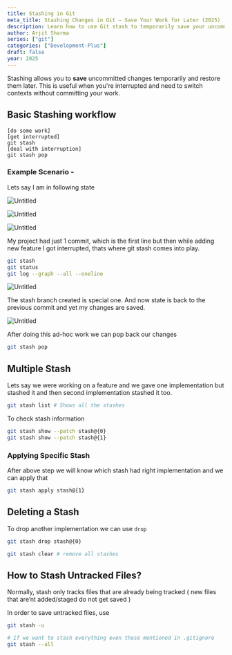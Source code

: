 ```yaml
---
title: Stashing in Git
meta_title: Stashing Changes in Git – Save Your Work for Later (2025)
description: Learn how to use Git stash to temporarily save your uncommitted changes, allowing you to switch tasks without losing your progress in 2025.
author: Arjit Sharma
series: ["git"]
categories: ["Development-Plus"]
draft: false
year: 2025
---
```


Stashing allows you to **save** uncommitted changes temporarily and restore them later. This is useful when you're interrupted and need to switch contexts without committing your work.

## Basic Stashing workflow

```
[do some work]
[get interrupted]
git stash
[deal with interruption]
git stash pop
```

### **Example Scenario -**

Lets say I am in following state 

![Untitled](https://res.cloudinary.com/dwa6rcttw/image/upload/v1741781396/Untitled_6_xpt2ez.png)

![Untitled](https://res.cloudinary.com/dwa6rcttw/image/upload/v1741781395/Untitled_8_c8o0ro.png)

![Untitled](https://res.cloudinary.com/dwa6rcttw/image/upload/v1741781396/Untitled_7_wm8vw1.png)

My project had just 1 commit, which is the first line but then while adding new feature I got interrupted, thats where git stash comes into play.

```bash
git stash
git status
git log --graph --all --oneline
```

![Untitled](https://res.cloudinary.com/dwa6rcttw/image/upload/v1741781395/Untitled_9_o6itoa.png)

The stash branch created is special one. And now state is back to the previous commit and yet my changes are saved. 

![Untitled](https://res.cloudinary.com/dwa6rcttw/image/upload/v1741781395/Untitled_10_ehj1qa.png)

After doing this ad-hoc work we can pop back our changes

```bash
git stash pop
```

## **Multiple Stash**

Lets say we were working on a feature and we gave one implementation but stashed it and then second implementation stashed it too. 

```bash
git stash list # Shows all the stashes
```

To check stash information 

```bash
git stash show --patch stash@{0}
git stash show --patch stash@{1}
```

### Applying Specific Stash

After above step we will know which stash had right implementation and we can apply that

```bash
git stash apply stash@{1}
```

## Deleting a Stash

To drop another implementation we can use `drop`

```bash
git stash drop stash@{0}

git stash clear # remove all stashes
```

## How to Stash Untracked Files?

Normally, stash only tracks files that are already being tracked ( new files that are’nt added/staged do not get saved ) 

In order to save untracked files, use 

```bash
git stash -u

# If we want to stash everything even those mentioned in .gitignore
git stash --all
```